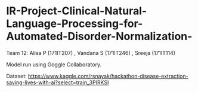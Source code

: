 # IR-Project-Clinical-Natural-Language-Processing-for-Automated-Disorder-Normalization-
Team 12: Alisa P (171IT207) , Vandana S (171IT246) , Sreeja (171IT114)

Model run using Goggle Collaboratory.

Dataset: https://www.kaggle.com/rsnayak/hackathon-disease-extraction-saving-lives-with-ai?select=train_3PIRKSI

